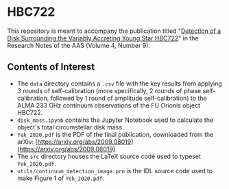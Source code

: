 # HBC722

This repository is meant to accompany the publication titled "[Detection of a Disk Surrounding the Variably Accreting Young Star HBC722](https://iopscience.iop.org/article/10.3847/2515-5172/abb813)" in the Research Notes of the AAS (Volume 4, Number 9). 

## Contents of Interest

*   The `data` directory contains a `.csv` file with the key results from applying 3 rounds of self-calibration (more specifically, 2 rounds of phase self-calibration, followed by 1 round of amplitude self-calibration) to the ALMA 233 GHz continuum observations of the FU Orionis object HBC722.
*   `disk_mass.ipynb` contains the Jupyter Notebook used to calculate the object's total circumstellar disk mass.
*   `Yek_2020.pdf` is the PDF of the final publication, downloaded from the arXiv: [https://arxiv.org/abs/2009.08019](https://arxiv.org/abs/2009.08019).
*   The `src` directory houses the LaTeX source code used to typeset `Yek_2020.pdf`.
*   `utils/continuum_detection_image.pro` is the IDL source code used to make Figure 1 of `Yek_2020.pdf`.
